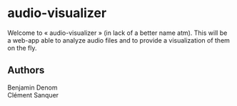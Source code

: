 # audio-visualizer
Welcome to « audio-visualizer » (in lack of a better name atm). This will be a web-app able to analyze audio files and to provide a visualization of them on the fly.

Authors
-------
Benjamin Denom  
Clément Sanquer
